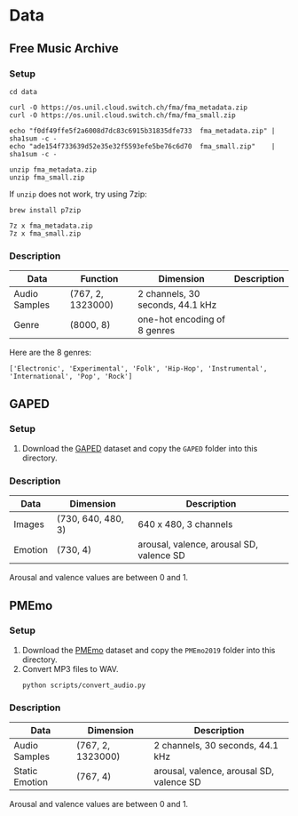 # Data

## Free Music Archive

### Setup

```
cd data

curl -O https://os.unil.cloud.switch.ch/fma/fma_metadata.zip
curl -O https://os.unil.cloud.switch.ch/fma/fma_small.zip

echo "f0df49ffe5f2a6008d7dc83c6915b31835dfe733  fma_metadata.zip" | sha1sum -c -
echo "ade154f733639d52e35e32f5593efe5be76c6d70  fma_small.zip"    | sha1sum -c -

unzip fma_metadata.zip
unzip fma_small.zip
```

If `unzip` does not work, try using 7zip:
```
brew install p7zip

7z x fma_metadata.zip
7z x fma_small.zip
```

### Description

Data | Function | Dimension | Description
--- | --- | --- | ---
Audio Samples | (767, 2, 1323000) | 2 channels, 30 seconds, 44.1 kHz
Genre | (8000, 8) | one-hot encoding of 8 genres

Here are the 8 genres:
```
['Electronic', 'Experimental', 'Folk', 'Hip-Hop', 'Instrumental', 'International', 'Pop', 'Rock']
```

## GAPED

### Setup

1. Download the [GAPED](https://www.unige.ch/cisa/index.php/download_file/view/288/296/) dataset and copy the
  `GAPED` folder into this directory.

### Description

Data | Dimension | Description
--- | --- | ---
Images | (730, 640, 480, 3) | 640 x 480, 3 channels
Emotion | (730, 4) | arousal, valence, arousal SD, valence SD

Arousal and valence values are between 0 and 1.

## PMEmo

### Setup

1. Download the [PMEmo](https://drive.google.com/drive/folders/1qDk6hZDGVlVXgckjLq9LvXLZ9EgK9gw0) dataset and copy the
  `PMEmo2019` folder into this directory.
2. Convert MP3 files to WAV.
    ```
    python scripts/convert_audio.py
    ```

### Description

Data | Dimension | Description
--- | --- | ---
Audio Samples | (767, 2, 1323000) | 2 channels, 30 seconds, 44.1 kHz
Static Emotion | (767, 4) | arousal, valence, arousal SD, valence SD

Arousal and valence values are between 0 and 1.
